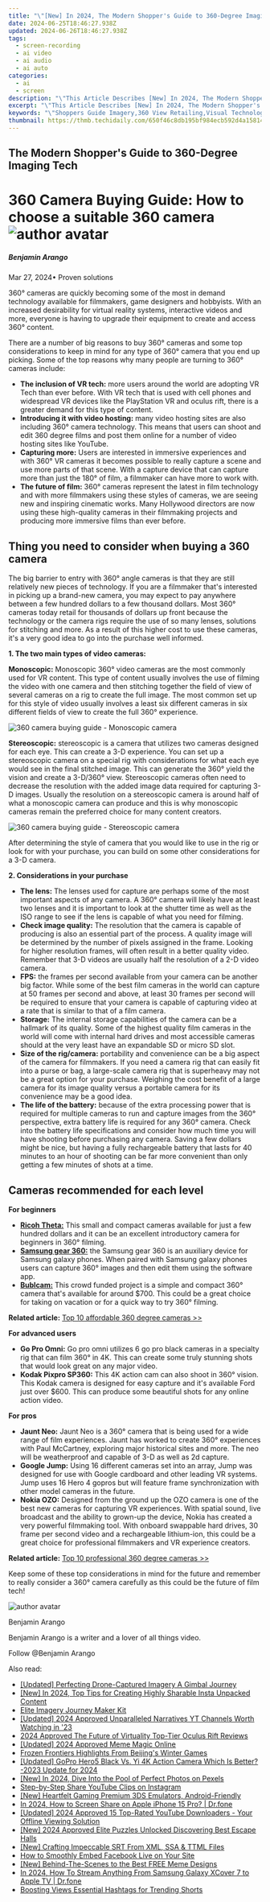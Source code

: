 ```yaml
---
title: "\"[New] In 2024, The Modern Shopper's Guide to 360-Degree Imaging Tech\""
date: 2024-06-25T18:46:27.938Z
updated: 2024-06-26T18:46:27.938Z
tags: 
  - screen-recording
  - ai video
  - ai audio
  - ai auto
categories: 
  - ai
  - screen
description: "\"This Article Describes [New] In 2024, The Modern Shopper's Guide to 360-Degree Imaging Tech\""
excerpt: "\"This Article Describes [New] In 2024, The Modern Shopper's Guide to 360-Degree Imaging Tech\""
keywords: "\"Shoppers Guide Imagery,360 View Retailing,Visual Technology Aids,Digital Imaging in Stores,Advanced Store Views,Tech-Enhanced Shopping,Multiangle Product Views\""
thumbnail: https://thmb.techidaily.com/650f46c8db195bf984ecb592d4a15814bfd7afa085c1775706e382ffb2952424.jpg
---
```


## The Modern Shopper's Guide to 360-Degree Imaging Tech

# 360 Camera Buying Guide: How to choose a suitable 360 camera ![author avatar](https://images.wondershare.com/filmora/article-images/benjamin-arango-author.jpg)

##### Benjamin Arango

 Mar 27, 2024• Proven solutions

360° cameras are quickly becoming some of the most in demand technology available for filmmakers, game designers and hobbyists. With an increased desirability for virtual reality systems, interactive videos and more, everyone is having to upgrade their equipment to create and access 360° content.

There are a number of big reasons to buy 360° cameras and some top considerations to keep in mind for any type of 360° camera that you end up picking. Some of the top reasons why many people are turning to 360° cameras include:

* **The inclusion of VR tech:** more users around the world are adopting VR Tech than ever before. With VR tech that is used with cell phones and widespread VR devices like the PlayStation VR and oculus rift, there is a greater demand for this type of content.
* **Introducing it with video hosting:** many video hosting sites are also including 360° camera technology. This means that users can shoot and edit 360 degree films and post them online for a number of video hosting sites like YouTube.
* **Capturing more:** Users are interested in immersive experiences and with 360° VR cameras it becomes possible to really capture a scene and use more parts of that scene. With a capture device that can capture more than just the 180° of film, a filmmaker can have more to work with.
* **The future of film:** 360° cameras represent the latest in film technology and with more filmmakers using these styles of cameras, we are seeing new and inspiring cinematic works. Many Hollywood directors are now using these high-quality cameras in their filmmaking projects and producing more immersive films than ever before.

## Thing you need to consider when buying a 360 camera

The big barrier to entry with 360° angle cameras is that they are still relatively new pieces of technology. If you are a filmmaker that's interested in picking up a brand-new camera, you may expect to pay anywhere between a few hundred dollars to a few thousand dollars. Most 360° cameras today retail for thousands of dollars up front because the technology or the camera rigs require the use of so many lenses, solutions for stitching and more. As a result of this higher cost to use these cameras, it's a very good idea to go into the purchase well informed.

**1\. The two main types of video cameras:**

**Monoscopic:** Monoscopic 360° video cameras are the most commonly used for VR content. This type of content usually involves the use of filming the video with one camera and then stitching together the field of view of several cameras on a rig to create the full image. The most common set up for this style of video usually involves a least six different cameras in six different fields of view to create the full 360° experience.

![360 camera buying guide - Monoscopic camera](https://images.wondershare.com/filmora/article-images/360-camera-buying-guide-monoscopic.jpg)

**Stereoscopic:** stereoscopic is a camera that utilizes two cameras designed for each eye. This can create a 3-D experience. You can set up a stereoscopic camera on a special rig with considerations for what each eye would see in the final stitched image. This can generate the 360° yield the vision and create a 3-D/360° view. Stereoscopic cameras often need to decrease the resolution with the added image data required for capturing 3-D images. Usually the resolution on a stereoscopic camera is around half of what a monoscopic camera can produce and this is why monoscopic cameras remain the preferred choice for many content creators.

![360 camera buying guide - Stereoscopic camera](https://images.wondershare.com/filmora/article-images/360-camera-buying-guide-stereoscopic.jpg)

After determining the style of camera that you would like to use in the rig or look for with your purchase, you can build on some other considerations for a 3-D camera.

**2\. Considerations in your purchase**

* **The lens:** The lenses used for capture are perhaps some of the most important aspects of any camera. A 360° camera will likely have at least two lenses and it is important to look at the shutter time as well as the ISO range to see if the lens is capable of what you need for filming.
* **Check image quality:** The resolution that the camera is capable of producing is also an essential part of the process. A quality image will be determined by the number of pixels assigned in the frame. Looking for higher resolution frames, will often result in a better quality video. Remember that 3-D videos are usually half the resolution of a 2-D video camera.
* **FPS:** the frames per second available from your camera can be another big factor. While some of the best film cameras in the world can capture at 50 frames per second and above, at least 30 frames per second will be required to ensure that your camera is capable of capturing video at a rate that is similar to that of a film camera.
* **Storage:** The internal storage capabilities of the camera can be a hallmark of its quality. Some of the highest quality film cameras in the world will come with internal hard drives and most accessible cameras should at the very least have an expandable SD or micro SD slot.
* **Size of the rig/camera:** portability and convenience can be a big aspect of the camera for filmmakers. If you need a camera rig that can easily fit into a purse or bag, a large-scale camera rig that is superheavy may not be a great option for your purchase. Weighing the cost benefit of a large camera for its image quality versus a portable camera for its convenience may be a good idea.
* **The life of the battery:** because of the extra processing power that is required for multiple cameras to run and capture images from the 360° perspective, extra battery life is required for any 360° camera. Check into the battery life specifications and consider how much time you will have shooting before purchasing any camera. Saving a few dollars might be nice, but having a fully rechargeable battery that lasts for 40 minutes to an hour of shooting can be far more convenient than only getting a few minutes of shots at a time.

## Cameras recommended for each level

**For beginners**

* **[Ricoh Theta:](https://tools.techidaily.com/wondershare/filmora/download/)** This small and compact cameras available for just a few hundred dollars and it can be an excellent introductory camera for beginners in 360° filming.
* **[Samsung gear 360:](https://tools.techidaily.com/wondershare/filmora/download/)** the Samsung gear 360 is an auxiliary device for Samsung galaxy phones. When paired with Samsung galaxy phones users can capture 360° images and then edit them using the software app.
* **[Bublcam:](https://tools.techidaily.com/wondershare/filmora/download/)** This crowd funded project is a simple and compact 360° camera that's available for around $700\. This could be a great choice for taking on vacation or for a quick way to try 360° filming.

**Related article:** [Top 10 affordable 360 degree cameras >>](https://tools.techidaily.com/wondershare/filmora/download/)

**For advanced users**

* **Go Pro Omni:** Go pro omni utilizes 6 go pro black cameras in a specialty rig that can film 360° in 4K. This can create some truly stunning shots that would look great on any major video.
* **Kodak Pixpro SP360:** This 4K action cam can also shoot in 360° vision. This Kodak camera is designed for easy capture and it's available Ford just over $600\. This can produce some beautiful shots for any online action video.

**For pros**

* **Jaunt Neo:** Jaunt Neo is a 360° camera that is being used for a wide range of film experiences. Jaunt has worked to create 360° experiences with Paul McCartney, exploring major historical sites and more. The neo will be weatherproof and capable of 3-D as well as 2d capture.
* **Google Jump:** Using 16 different cameras set into an array, Jump was designed for use with Google cardboard and other leading VR systems. Jump uses 16 Hero 4 gopros but will feature frame synchronization with other model cameras in the future.
* **Nokia OZO:** Designed from the ground up the OZO camera is one of the best new cameras for capturing VR experiences. With spatial sound, live broadcast and the ability to grown-up the device, Nokia has created a very powerful filmmaking tool. With onboard swappable hard drives, 30 frame per second video and a rechargeable lithium-ion, this could be a great choice for professional filmmakers and VR experience creators.

**Related article:** [Top 10 professional 360 degree cameras >>](https://tools.techidaily.com/wondershare/filmora/download/)

Keep some of these top considerations in mind for the future and remember to really consider a 360° camera carefully as this could be the future of film tech!

![author avatar](https://images.wondershare.com/filmora/article-images/benjamin-arango-author.jpg)

Benjamin Arango

Benjamin Arango is a writer and a lover of all things video.

Follow @Benjamin Arango


<ins class="adsbygoogle"
     style="display:block"
     data-ad-format="autorelaxed"
     data-ad-client="ca-pub-7571918770474297"
     data-ad-slot="1223367746"></ins>



<ins class="adsbygoogle"
     style="display:block"
     data-ad-client="ca-pub-7571918770474297"
     data-ad-slot="8358498916"
     data-ad-format="auto"
     data-full-width-responsive="true"></ins>


<span class="atpl-alsoreadstyle">Also read:</span>
<div><ul>
<li><a href="https://fox-helps.techidaily.com/updated-perfecting-drone-captured-imagery-a-gimbal-journey/"><u>[Updated] Perfecting Drone-Captured Imagery  A Gimbal Journey</u></a></li>
<li><a href="https://fox-helps.techidaily.com/new-in-2024-top-tips-for-creating-highly-sharable-insta-unpacked-content/"><u>[New] In 2024, Top Tips for Creating Highly Sharable Insta Unpacked Content</u></a></li>
<li><a href="https://fox-helps.techidaily.com/elite-imagery-journey-maker-kit/"><u>Elite Imagery Journey Maker Kit</u></a></li>
<li><a href="https://fox-helps.techidaily.com/updated-2024-approved-unparalleled-narratives-yt-channels-worth-watching-in-23/"><u>[Updated] 2024 Approved  Unparalleled Narratives  YT Channels Worth Watching in '23</u></a></li>
<li><a href="https://fox-helps.techidaily.com/2024-approved-the-future-of-virtuality-top-tier-oculus-rift-reviews/"><u>2024 Approved  The Future of Virtuality  Top-Tier Oculus Rift Reviews</u></a></li>
<li><a href="https://fox-helps.techidaily.com/updated-2024-approved-meme-magic-online/"><u>[Updated] 2024 Approved  Meme Magic Online</u></a></li>
<li><a href="https://fox-helps.techidaily.com/frozen-frontiers-highlights-from-beijings-winter-games/"><u>Frozen Frontiers  Highlights From Beijing's Winter Games</u></a></li>
<li><a href="https://fox-helps.techidaily.com/updated-gopro-hero5-black-vs-yi-4k-action-camera-which-is-better-2023-update-for-2024/"><u>[Updated] GoPro Hero5 Black Vs. Yi 4K Action Camera  Which Is Better? -2023 Update for 2024</u></a></li>
<li><a href="https://fox-helps.techidaily.com/new-in-2024-dive-into-the-pool-of-perfect-photos-on-pexels/"><u>[New] In 2024, Dive Into the Pool of Perfect Photos on Pexels</u></a></li>
<li><a href="https://youtube-docs.techidaily.com/by-step-share-youtube-clips-on-instagram/"><u>Step-by-Step  Share YouTube Clips on Instagram</u></a></li>
<li><a href="https://on-screen-recording.techidaily.com/new-heartfelt-gaming-premium-3ds-emulators-android-friendly/"><u>[New] Heartfelt Gaming  Premium 3DS Emulators, Android-Friendly</u></a></li>
<li><a href="https://screen-mirror.techidaily.com/in-2024-how-to-screen-share-on-apple-iphone-15-pro-drfone-by-drfone-ios/"><u>In 2024, How to Screen Share on Apple iPhone 15 Pro? | Dr.fone</u></a></li>
<li><a href="https://facebook-record-videos.techidaily.com/updated-2024-approved-15-top-rated-youtube-downloaders-your-offline-viewing-solution/"><u>[Updated] 2024 Approved  15 Top-Rated YouTube Downloaders - Your Offline Viewing Solution</u></a></li>
<li><a href="https://screen-capture.techidaily.com/new-2024-approved-elite-puzzles-unlocked-discovering-best-escape-halls/"><u>[New] 2024 Approved  Elite Puzzles Unlocked  Discovering Best Escape Halls</u></a></li>
<li><a href="https://extra-information.techidaily.com/new-crafting-impeccable-srt-from-xml-ssa-and-ttml-files/"><u>[New] Crafting Impeccable SRT From XML, SSA & TTML Files</u></a></li>
<li><a href="https://facebook-clips.techidaily.com/how-to-smoothly-embed-facebook-live-on-your-site/"><u>How to Smoothly Embed Facebook Live on Your Site</u></a></li>
<li><a href="https://extra-resources.techidaily.com/new-behind-the-scenes-to-the-best-free-meme-designs/"><u>[New] Behind-The-Scenes to the Best FREE Meme Designs</u></a></li>
<li><a href="https://screen-mirror.techidaily.com/in-2024-how-to-stream-anything-from-samsung-galaxy-xcover-7-to-apple-tv-drfone-by-drfone-android/"><u>In 2024, How To Stream Anything From Samsung Galaxy XCover 7 to Apple TV | Dr.fone</u></a></li>
<li><a href="https://youtube-videos.techidaily.com/boosting-views-essential-hashtags-for-trending-shorts/"><u>Boosting Views  Essential Hashtags for Trending Shorts</u></a></li>
</ul></div>
